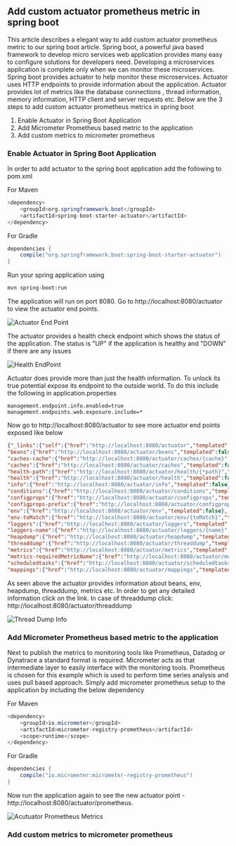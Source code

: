 ## Add custom actuator prometheus metric in spring boot

This article describes a elegant way to add custom actuator prometheus metric to our spring boot article. Spring boot, a powerful java based framework to develop micro services web application provides many easy to configure solutions for developers need. Developing a microservices application is complete only when we can monitor these microservices. Spring boot provides actuator to help monitor these microservices. Actuator uses HTTP endpoints to provide information about the application. Actuator provides lot of metrics like the database connections , thread information, memory information, HTTP client and server requests etc. Below are the 3 steps to add custom actuator prometheus metrics in spring boot

1. Enable Actuator in Spring Boot Application
2. Add Micrometer Prometheus based metric to the application
3. Add custom metrics to micrometer prometheus

### Enable Actuator in Spring Boot Application

In order to add actuator to the spring boot application add the following to pom.xml 

For Maven
```java
<dependency>
	<groupId>org.springframework.boot</groupId>
	<artifactId>spring-boot-starter-actuator</artifactId>
</dependency>
```

For Gradle
```java
dependencies {
	compile("org.springframework.boot:spring-boot-starter-actuator")
}
```

Run your spring application using 

```bash
mvn spring-boot:run
```

The application will run on port 8080. Go to http://localhost:8080/actuator to view the actuator end points. 


![Actuator End Point](https://user-images.githubusercontent.com/7569031/233104414-32731ea3-a848-4b41-bf13-671fd3a73931.png)

The actuator provides a health check endpoint which shows the status of the application. The status is "UP" if the application is healthy and "DOWN" if there are any issues

![Health EndPoint](https://user-images.githubusercontent.com/7569031/233108139-1bd8bb24-e095-4a07-a5e5-0ba972e79eea.png)

Actuator does provide more than just the health information. To unlock its true potential expose its endpoint to the outside world. To do this include the following in application.properties

```file
management.endpoint.info.enabled=true
management.endpoints.web.exposure.include=*
```

Now go to http://localhost:8080/actuator to see more actuator end points exposed like below

```json
{"_links":{"self":{"href":"http://localhost:8080/actuator","templated":false},
"beans":{"href":"http://localhost:8080/actuator/beans","templated":false},
"caches-cache":{"href":"http://localhost:8080/actuator/caches/{cache}","templated":true},
"caches":{"href":"http://localhost:8080/actuator/caches","templated":false},
"health-path":{"href":"http://localhost:8080/actuator/health/{*path}","templated":true},
"health":{"href":"http://localhost:8080/actuator/health","templated":false},
"info":{"href":"http://localhost:8080/actuator/info","templated":false},
"conditions":{"href":"http://localhost:8080/actuator/conditions","templated":false},
"configprops":{"href":"http://localhost:8080/actuator/configprops","templated":false},
"configprops-prefix":{"href":"http://localhost:8080/actuator/configprops/{prefix}","templated":true},
"env":{"href":"http://localhost:8080/actuator/env","templated":false},
"env-toMatch":{"href":"http://localhost:8080/actuator/env/{toMatch}","templated":true},
"loggers":{"href":"http://localhost:8080/actuator/loggers","templated":false},
"loggers-name":{"href":"http://localhost:8080/actuator/loggers/{name}","templated":true},
"heapdump":{"href":"http://localhost:8080/actuator/heapdump","templated":false},
"threaddump":{"href":"http://localhost:8080/actuator/threaddump","templated":false},
"metrics":{"href":"http://localhost:8080/actuator/metrics","templated":false},
"metrics-requiredMetricName":{"href":"http://localhost:8080/actuator/metrics/{requiredMetricName}","templated":true},
"scheduledtasks":{"href":"http://localhost:8080/actuator/scheduledtasks","templated":false},
"mappings":{"href":"http://localhost:8080/actuator/mappings","templated":false}}}
```

As seen above the actuator provides information about beans, env, heapdump, threaddump, metrics etc. In order to get any detailed information click on the link. In case of threaddump click: http://localhost:8080/actuator/threaddump

![Thread Dump Info](https://user-images.githubusercontent.com/7569031/233135743-6ba4d395-574b-49a1-880e-f1a52a5d896e.png)

### Add Micrometer Prometheus based metric to the application

Next to publish the metrics to monitoring tools like Prometheus, Datadog or Dynatrace a standard format is required. Micrometer acts as that intermediate layer to easily interface with the monitoring tools. Prometheus is chosen for this example which is used to perform time series analysis and uses pull based approach. Simply add micrometer prometheus setup to the application by including the below dependency

For Maven
```java
<dependency>
	<groupId>io.micrometer</groupId>
	<artifactId>micrometer-registry-prometheus</artifactId>
	<scope>runtime</scope>
</dependency>

```

For Gradle
```java
dependencies {
	compile("io.micrometer:micrometer-registry-prometheus")
}
```

Now run the application again to see the new actuator point - http://localhost:8080/actuator/prometheus. 

![Acutuator Prometheus Metrics](https://user-images.githubusercontent.com/7569031/233418124-8155ef76-19e3-4644-b8bd-7e1e062409e2.png)

### Add custom metrics to micrometer prometheus









